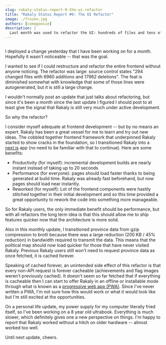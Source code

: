 ```yaml
---
slug: rakaly-status-report-9-the-ui-refactor
title: "Rakaly Status Report #9: The UI Refactor"
image: ./frozen.jpg
authors: [comagoosie]
description: |
  Last month was used to refactor the UI: hundreds of files and tens of thousands of lines changed for no discernible visual difference. This refactor unlocked performance improvements that should allow Rakaly to load faster. More importantly it gave me time to rework all of Rakaly's logic into a coherent structure that should hopefully allow for faster development. 
---
```


<div style={{textAlign: "center"}}>
  <img alt="" width={512} height={246} src={require("./frozen.jpg").default} />
</div>

I deployed a change yesterday that I have been working on for a month. Hopefully it wasn't noticeable -- that was the goal.

I wanted to see if I could restructure and refactor the entire frontend without anyone noticing. The refactor was large: source control states "294 changed files with 6960 additions and 17962 deletions". The feat is diminished somewhat with knowledge that some of those lines were autogenerated, but it is still a large change.

<!--truncate-->

I wouldn't normally post an update that just talks about refactoring, but since it's been a month since the last update I figured I should post to at least give the signal that Rakaly is still very much under active development.

So why the refactor?

I consider myself adequate at frontend development -- but by no means an expert. Rakaly has been a great vessel for me to learn and try out new ideas. The cobbled together frontend framework that underpinned Rakaly started to show cracks in the foundation, so I transitioned Rakaly into a [next.js](https://github.com/vercel/next.js/) app (no need to be familiar with that to continue). Here are some benefits:

- Productivity (for myself): incremental development builds are nearly instant instead of taking up to 20 seconds
- Performance (for everyone): pages should load faster thanks to being generated at build time. Rakaly was already fast beforehand, but now pages should load near instantly.
- Reworked (for myself): Lot of the frontend components were hastily stitched together in their initial development and so this time provided a great opportunity to rework the code into something more manageable.

So for Rakaly users, the only immediate benefit should be performance, but with all refactors the long term idea is that this should allow me to ship features quicker now that the architecture is more solid.

Also in this monthly update, I transitioned province data from gzip compression to brotli because there was a large reduction (200 KB / 45% reduction) in bandwidth required to transmit the data. This means that the political map should now load quicker for those that have never visited Rakaly. Previous Rakaly users still won't need to request province data as once fetched, it is cached forever.

Speaking of cached forever, an unintended side effect of this refactor is that every non-API request is forever cacheable (achievements and flag images weren't previously cached). It doesn't seem so far fetched that if everything is cacheable then I can start to offer Rakaly in an offline or installable mode through what is known as a [progressive web app (PWA)](https://web.dev/progressive-web-apps/). Since I've never written a PWA, I'm not sure how this would work or what it would look like but I'm still excited at the opportunities. 

On a personal life update, my power supply for my computer literally fried itself, so I've been working on a 8 year old ultrabook. Everything is much slower, which definitely gives one a new perspective on things. I'm happy to report that Rakaly worked without a hitch on older hardware -- almost worked too well.

Until next update, cheers.